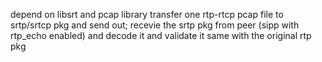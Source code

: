 depend on libsrt and pcap library
transfer one rtp-rtcp pcap file to srtp/srtcp pkg and send out; recevie the srtp pkg from peer (sipp with rtp_echo enabled) and decode it and validate it same with the original rtp pkg

